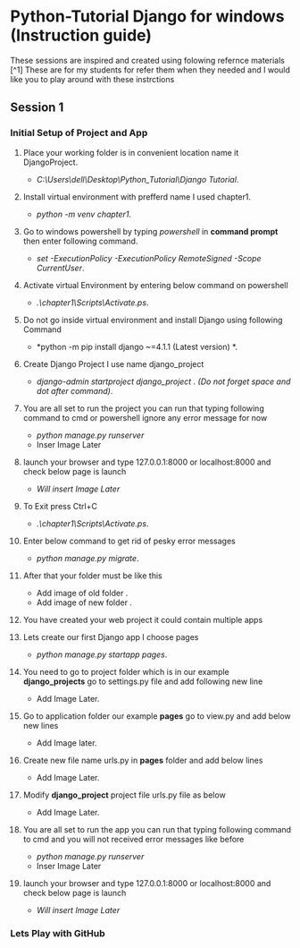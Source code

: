 # Python-Tutorial Django for windows (Instruction guide)

These sessions are inspired and created using folowing refernce materials [^1]
These are for my students for refer them when they needed and I would like you to play around with these instrctions 
## Session 1 

### Initial Setup of Project and App

1. Place your working folder is in convenient location name it DjangoProject.
    - *C:\Users\dell\Desktop\Python_Tutorial\Django Tutorial*.

2. Install virtual environment with prefferd name I used chapter1.
    - *python -m venv chapter1*.


3. Go to windows powershell by typing *powershell* in **command prompt** then enter following command.
    - *set -ExecutionPolicy -ExecutionPolicy RemoteSigned -Scope CurrentUser*.


4. Activate virtual Environment by entering below command on powershell
    - *.\chapter1\Scripts\Activate.ps*.


5. Do not go inside virtual environment and install Django using following Command
    - *python -m pip install django ~=4.1.1 (Latest version) *.


6. Create Django Project I use name django_project 
    - *django-admin startproject django_project . (Do not forget space and dot after command)*.


7. You are all set to run the project you can run that typing following command to cmd or powershell ignore any error message for now
    - *python manage.py runserver*
    - Inser Image Later


8. launch your browser and type 127.0.0.1:8000 or localhost:8000 and check below page is launch 
    - *Will insert Image Later*

9. To Exit press Ctrl+C
    - *.\chapter1\Scripts\Activate.ps*.

10. Enter below command to get rid of pesky error messages 
    - *python manage.py migrate*.

11. After that your folder must be like this  
    - Add image of old folder .
    - Add image of new folder .

12. You have created your web project it could contain multiple apps   

13. Lets create our first Django app I choose pages   
    - *python manage.py startapp pages*.

14. You need to go to project folder which is in our example **django_projects** go to settings.py file and add following new line   
    - Add Image Later.

15. Go to application folder our example **pages** go to view.py and add below new lines   
    - Add Image later.

16. Create new file name urls.py in **pages** folder  and add below lines 
    - Add Image Later.

17. Modify **django_project** project file urls.py file as below  
    - Add Image Later.

18. You are all set to run the app you can run that typing following command to cmd and you will not received error messages like before 
    - *python manage.py runserver*
    - Inser Image Later


19. launch your browser and type 127.0.0.1:8000 or localhost:8000 and check below page is launch 
    - *Will insert Image Later*



### Lets Play with GitHub
